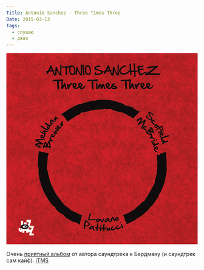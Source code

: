 ```yaml
---
Title: Antonio Sanchez - Three Times Three
Date: 2015-03-13
Tags:
  - слушаю
  - джаз
---
```


![three-times-three.jpg](images/three-times-three.jpg)

Очень [приятный альбом](http://www.discogs.com/Antonio-Sanchez-Three-Times-Three/release/6235727) от автора саундтрека к Бердману (и саундтрек сам кайф). [iTMS](https://itunes.apple.com/ru/album/three-times-three/id918042524?l=en)